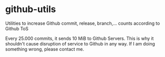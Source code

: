 # github-utils
Utilities to increase Github commit, release, branch,... counts according to Github ToS

Every 25.000 commits, it sends 10 MiB to Github Servers. This is why it shouldn't cause disruption of service to Github in any way. If I am doing something wrong, please contact me.
